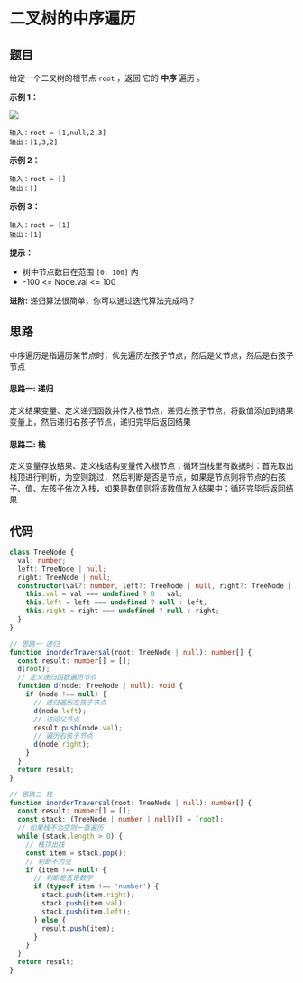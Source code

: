 # 二叉树的中序遍历

## 题目

给定一个二叉树的根节点 `root` ，返回 它的 **中序** 遍历 。

**示例 1：**

<img src="https://vkceyugu.cdn.bspapp.com/VKCEYUGU-ce1af42d-76fa-4a5c-9768-cebbc1aa816f/ed8c58c9-18b3-4723-8091-b9c24b212bd8.jpg" />

```
输入：root = [1,null,2,3]
输出：[1,3,2]
```

**示例 2：**

```
输入：root = []
输出：[]
```

**示例 3：**

```
输入：root = [1]
输出：[1]
```

**提示：**

- 树中节点数目在范围 `[0, 100]` 内
- -100 <= Node.val <= 100

**进阶:** 递归算法很简单，你可以通过迭代算法完成吗？

## 思路

中序遍历是指遍历某节点时，优先遍历左孩子节点，然后是父节点，然后是右孩子节点

#### 思路一: 递归

定义结果变量、定义递归函数并传入根节点，递归左孩子节点，将数值添加到结果变量上，然后递归右孩子节点，递归完毕后返回结果

#### 思路二: 栈

定义变量存放结果、定义栈结构变量传入根节点；循环当栈里有数据时：首先取出栈顶进行判断，为空则跳过，然后判断是否是节点，如果是节点则将节点的右孩子、值、左孩子依次入栈，如果是数值则将该数值放入结果中；循环完毕后返回结果

## 代码
```ts
class TreeNode {
  val: number;
  left: TreeNode | null;
  right: TreeNode | null;
  constructor(val?: number, left?: TreeNode | null, right?: TreeNode | null) {
    this.val = val === undefined ? 0 : val;
    this.left = left === undefined ? null : left;
    this.right = right === undefined ? null : right;
  }
}

// 思路一 递归
function inorderTraversal(root: TreeNode | null): number[] {
  const result: number[] = [];
  d(root);
  // 定义递归函数遍历节点
  function d(node: TreeNode | null): void {
    if (node !== null) {
      // 递归遍历左孩子节点
      d(node.left);
      // 访问父节点
      result.push(node.val);
      // 遍历右孩子节点
      d(node.right);
    }
  }
  return result;
}

// 思路二 栈
function inorderTraversal(root: TreeNode | null): number[] {
  const result: number[] = [];
  const stack: (TreeNode | number | null)[] = [root];
  // 如果栈不为空则一直遍历
  while (stack.length > 0) {
    // 栈顶出栈
    const item = stack.pop();
    // 判断不为空
    if (item !== null) {
      // 判断是否是数字
      if (typeof item !== 'number') {
        stack.push(item.right);
        stack.push(item.val);
        stack.push(item.left);
      } else {
        result.push(item);
      }
    }
  }
  return result;
}
```


